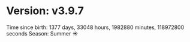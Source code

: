 # Version: v3.9.7
Time since birth: 1377 days, 33048 hours, 1982880 minutes, 118972800 seconds
Season: Summer ☀️
